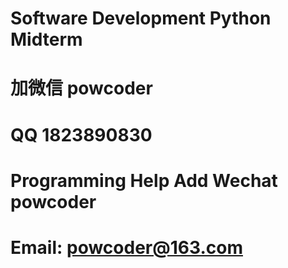 # Software Development Python Midterm
# 加微信 powcoder

# QQ 1823890830

# Programming Help Add Wechat powcoder

# Email: powcoder@163.com

